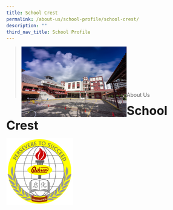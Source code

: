 ```yaml
---
title: School Crest
permalink: /about-us/school-profile/school-crest/
description: ""
third_nav_title: School Profile
---
```

><img src="/images/Picture-1-min.jpg"  
     style="width:60%"
			align="left"><br><br><br><br><br><br><br>
>About Us

**<font size=6>School Crest</font>**

<img src="/images/About%20Us/school_logo.jpg"  
     style="width:35%">

